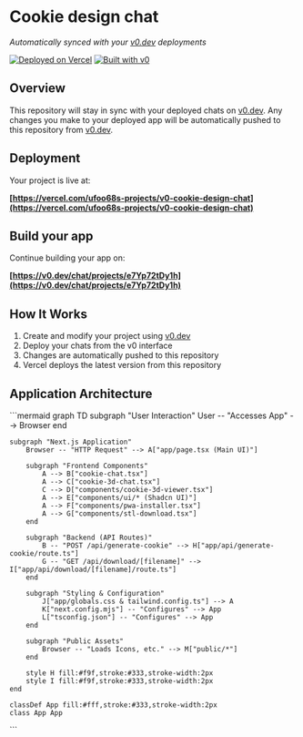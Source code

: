 # Cookie design chat

_Automatically synced with your [v0.dev](https://v0.dev) deployments_

[![Deployed on Vercel](https://img.shields.io/badge/Deployed%20on-Vercel-black?style=for-the-badge&logo=vercel)](https://vercel.com/ufoo68s-projects/v0-cookie-design-chat)
[![Built with v0](https://img.shields.io/badge/Built%20with-v0.dev-black?style=for-the-badge)](https://v0.dev/chat/projects/e7Yp72tDy1h)

## Overview

This repository will stay in sync with your deployed chats on [v0.dev](https://v0.dev).
Any changes you make to your deployed app will be automatically pushed to this repository from [v0.dev](https://v0.dev).

## Deployment

Your project is live at:

**[https://vercel.com/ufoo68s-projects/v0-cookie-design-chat](https://vercel.com/ufoo68s-projects/v0-cookie-design-chat)**

## Build your app

Continue building your app on:

**[https://v0.dev/chat/projects/e7Yp72tDy1h](https://v0.dev/chat/projects/e7Yp72tDy1h)**

## How It Works

1. Create and modify your project using [v0.dev](https://v0.dev)
2. Deploy your chats from the v0 interface
3. Changes are automatically pushed to this repository
4. Vercel deploys the latest version from this repository

## Application Architecture

\`\`\`mermaid
graph TD
    subgraph "User Interaction"
        User -- "Accesses App" --> Browser
    end

    subgraph "Next.js Application"
        Browser -- "HTTP Request" --> A["app/page.tsx (Main UI)"]

        subgraph "Frontend Components"
            A --> B["cookie-chat.tsx"]
            A --> C["cookie-3d-chat.tsx"]
            C --> D["components/cookie-3d-viewer.tsx"]
            A --> E["components/ui/* (Shadcn UI)"]
            A --> F["components/pwa-installer.tsx"]
            A --> G["components/stl-download.tsx"]
        end

        subgraph "Backend (API Routes)"
            B -- "POST /api/generate-cookie" --> H["app/api/generate-cookie/route.ts"]
            G -- "GET /api/download/[filename]" --> I["app/api/download/[filename]/route.ts"]
        end

        subgraph "Styling & Configuration"
            J["app/globals.css & tailwind.config.ts"] --> A
            K["next.config.mjs"] -- "Configures" --> App
            L["tsconfig.json"] -- "Configures" --> App
        end

        subgraph "Public Assets"
            Browser -- "Loads Icons, etc." --> M["public/*"]
        end

        style H fill:#f9f,stroke:#333,stroke-width:2px
        style I fill:#f9f,stroke:#333,stroke-width:2px
    end

    classDef App fill:#fff,stroke:#333,stroke-width:2px
    class App App
\`\`\`
